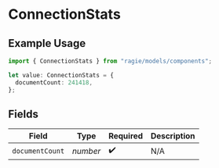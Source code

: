 # ConnectionStats

## Example Usage

```typescript
import { ConnectionStats } from "ragie/models/components";

let value: ConnectionStats = {
  documentCount: 241418,
};
```

## Fields

| Field              | Type               | Required           | Description        |
| ------------------ | ------------------ | ------------------ | ------------------ |
| `documentCount`    | *number*           | :heavy_check_mark: | N/A                |